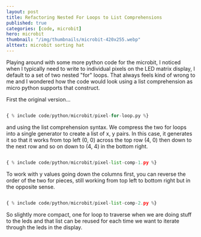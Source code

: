 ```yaml
---
layout: post
title: Refactoring Nested For Loops to List Comprehensions
published: true
categories: [code, microbit]
hero: microbit
thumbnail: "/img/thumbnails/microbit-420x255.webp"
alttext: microbit sorting hat
---
```


Playing around with some more python code for the microbit, I noticed when I typically need to write to individual pixels on the 
LED matrix display, I default to a set of two nested "for" loops. That always feels kind of wrong to me and I wondered how the code 
would look using a list comprehension as micro python supports that construct.

First the original version...

```python

{ % include code/python/microbit/pixel-for-loop.py %}

```

and using the list comprehension syntax. We compress the two for loops into a single generator to create a list of x, y pairs. In this case, 
it generates it so that it works from top left (0, 0) across the top row (4, 0) then down to the next row and so on down to (4, 4) in the 
bottom right.

```python

{ % include code/python/microbit/pixel-list-comp-1.py %}

```

To work with y values going down the columns first, you can reverse the order of the two for pieces, still working from top left to bottom right 
but in the opposite sense. 

```python

{ % include code/python/microbit/pixel-list-comp-2.py %}

```

So slightly more compact, one for loop to traverse when we are doing stuff to the leds and that list can be reused for each time we 
want to iterate through the leds in the display. 
